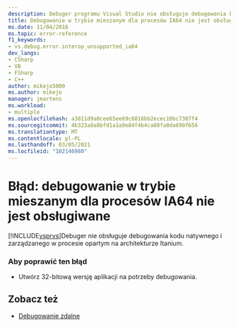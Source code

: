 ```yaml
---
description: Debuger programu Visual Studio nie obsługuje debugowania kodu natywnego i zarządzanego w procesie opartym na procesorze Itanium.
title: Debugowanie w trybie mieszanym dla procesów IA64 nie jest obsługiwane | Microsoft Docs
ms.date: 11/04/2016
ms.topic: error-reference
f1_keywords:
- vs.debug.error.interop_unsupported_ia64
dev_langs:
- CSharp
- VB
- FSharp
- C++
author: mikejo5000
ms.author: mikejo
manager: jmartens
ms.workload:
- multiple
ms.openlocfilehash: a3811d9a0cee65ee69c6816bb2ecec10bc7307f4
ms.sourcegitcommit: 4b323a8a8bfd1a1a9e84f4b4ca88fa8da690f656
ms.translationtype: MT
ms.contentlocale: pl-PL
ms.lasthandoff: 03/05/2021
ms.locfileid: "102146980"
---
```

# <a name="error-mixed-mode-debugging-for-ia64-processes-is-unsupported"></a>Błąd: debugowanie w trybie mieszanym dla procesów IA64 nie jest obsługiwane
[!INCLUDE[vsprvs](../code-quality/includes/vsprvs_md.md)]Debuger nie obsługuje debugowania kodu natywnego i zarządzanego w procesie opartym na architekturze Itanium.

### <a name="to-correct-this-error"></a>Aby poprawić ten błąd

- Utwórz 32-bitową wersję aplikacji na potrzeby debugowania.

## <a name="see-also"></a>Zobacz też
- [Debugowanie zdalne](../debugger/remote-debugging.md)
